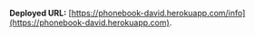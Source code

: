**Deployed URL:** [https://phonebook-david.herokuapp.com/info](https://phonebook-david.herokuapp.com).
